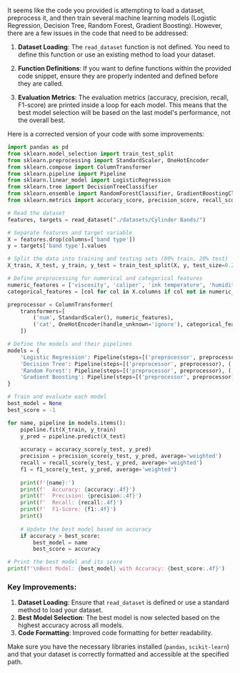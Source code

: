 It seems like the code you provided is attempting to load a dataset, preprocess it, and then train several machine learning models (Logistic Regression, Decision Tree, Random Forest, Gradient Boosting). However, there are a few issues in the code that need to be addressed:

1. **Dataset Loading**: The `read_dataset` function is not defined. You need to define this function or use an existing method to load your dataset.

2. **Function Definitions**: If you want to define functions within the provided code snippet, ensure they are properly indented and defined before they are called.

3. **Evaluation Metrics**: The evaluation metrics (accuracy, precision, recall, F1-score) are printed inside a loop for each model. This means that the best model selection will be based on the last model's performance, not the overall best.

Here is a corrected version of your code with some improvements:

```python
import pandas as pd
from sklearn.model_selection import train_test_split
from sklearn.preprocessing import StandardScaler, OneHotEncoder
from sklearn.compose import ColumnTransformer
from sklearn.pipeline import Pipeline
from sklearn.linear_model import LogisticRegression
from sklearn.tree import DecisionTreeClassifier
from sklearn.ensemble import RandomForestClassifier, GradientBoostingClassifier
from sklearn.metrics import accuracy_score, precision_score, recall_score, f1_score

# Read the dataset
features, targets = read_dataset("./datasets/Cylinder Bands/")

# Separate features and target variable
X = features.drop(columns=['band type'])
y = targets['band type'].values

# Split the data into training and testing sets (80% train, 20% test)
X_train, X_test, y_train, y_test = train_test_split(X, y, test_size=0.2, random_state=42)

# Define preprocessing for numerical and categorical features
numeric_features = ['viscosity', 'caliper', 'ink temperature', 'humidity', 'roughness', 'blade pressure', 'press speed']
categorical_features = [col for col in X.columns if col not in numeric_features]

preprocessor = ColumnTransformer(
    transformers=[
        ('num', StandardScaler(), numeric_features),
        ('cat', OneHotEncoder(handle_unknown='ignore'), categorical_features)
    ])

# Define the models and their pipelines
models = {
    'Logistic Regression': Pipeline(steps=[('preprocessor', preprocessor), ('model', LogisticRegression())]),
    'Decision Tree': Pipeline(steps=[('preprocessor', preprocessor), ('model', DecisionTreeClassifier())]),
    'Random Forest': Pipeline(steps=[('preprocessor', preprocessor), ('model', RandomForestClassifier())]),
    'Gradient Boosting': Pipeline(steps=[('preprocessor', preprocessor), ('model', GradientBoostingClassifier())])
}

# Train and evaluate each model
best_model = None
best_score = -1

for name, pipeline in models.items():
    pipeline.fit(X_train, y_train)
    y_pred = pipeline.predict(X_test)
    
    accuracy = accuracy_score(y_test, y_pred)
    precision = precision_score(y_test, y_pred, average='weighted')
    recall = recall_score(y_test, y_pred, average='weighted')
    f1 = f1_score(y_test, y_pred, average='weighted')
    
    print(f'{name}:')
    print(f'  Accuracy: {accuracy:.4f}')
    print(f'  Precision: {precision:.4f}')
    print(f'  Recall: {recall:.4f}')
    print(f'  F1-Score: {f1:.4f}')
    print()
    
    # Update the best model based on accuracy
    if accuracy > best_score:
        best_model = name
        best_score = accuracy

# Print the best model and its score
print(f'\nBest Model: {best_model} with Accuracy: {best_score:.4f}')
```

### Key Improvements:
1. **Dataset Loading**: Ensure that `read_dataset` is defined or use a standard method to load your dataset.
2. **Best Model Selection**: The best model is now selected based on the highest accuracy across all models.
3. **Code Formatting**: Improved code formatting for better readability.

Make sure you have the necessary libraries installed (`pandas`, `scikit-learn`) and that your dataset is correctly formatted and accessible at the specified path.